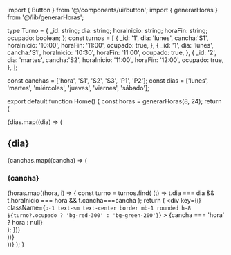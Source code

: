 import { Button } from '@/components/ui/button';
import { generarHoras } from '@/lib/generarHoras';

type Turno = {
  _id: string;
  dia: string;
  horaInicio: string;
  horaFin: string;
  ocupado: boolean;
};
const turnos = [
  {
    _id: '1',
    dia: 'lunes',
    cancha:'S1',
    horaInicio: '10:00',
    horaFin: '11:00',
    ocupado: true,
  },
  {
    _id: '1',
    dia: 'lunes',
    cancha:'S1',
    horaInicio: '10:30',
    horaFin: '11:00',
    ocupado: true,
  },
  {
    _id: '2',
    dia: 'martes',
    cancha:'S2',
    horaInicio: '11:00',
    horaFin: '12:00',
    ocupado: true,
  },
];

const canchas = ['hora', 'S1', 'S2', 'S3', 'P1', 'P2'];
const dias = ['lunes', 'martes', 'miércoles', 'jueves', 'viernes', 'sábado'];

export default function Home() {
  const horas = generarHoras(8, 24);
  return (
    <div className='flex flex-wrap justify-center '>
      {dias.map((dia) => (
        <div key={dia} className='flex flex-col '>
          <h2 className='font-bold text-center mt-4 capitalize'>{dia}</h2>
          <div className='grid grid-cols-6 gap-2 p-4'>
            {canchas.map((cancha) => (
              <div key={cancha}>
                <h3 className='text-center font-bold mb-2'>{cancha}</h3>
                {horas.map((hora, i) => {
                  const turno = turnos.find(
                    (t) => t.dia === dia && t.horaInicio === hora && t.cancha===cancha
                  );
                  return (
                    <div
                      key={i}
                      className={`p-1 text-sm text-center border mb-1 rounded h-8
                      ${turno?.ocupado ? 'bg-red-300' : 'bg-green-200'}`}
                    >
                      {cancha === 'hora' ? hora : null}
                    </div>
                  );
                })}
              </div>
            ))}
          </div>
        </div>
      ))}
    </div>
  );
}
